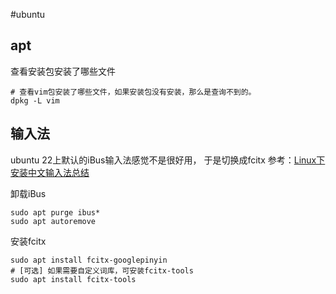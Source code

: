 #ubuntu

## apt
查看安装包安装了哪些文件
```
# 查看vim包安装了哪些文件，如果安装包没有安装，那么是查询不到的。
dpkg -L vim
```

## 输入法
ubuntu 22上默认的iBus输入法感觉不是很好用， 于是切换成fcitx
参考：[Linux下安装中文输入法总结](https://developer.aliyun.com/article/1135729)

卸载iBus
```
sudo apt purge ibus*
sudo apt autoremove
```

安装fcitx
```
sudo apt install fcitx-googlepinyin
# [可选] 如果需要自定义词库，可安装fcitx-tools 
sudo apt install fcitx-tools
```
